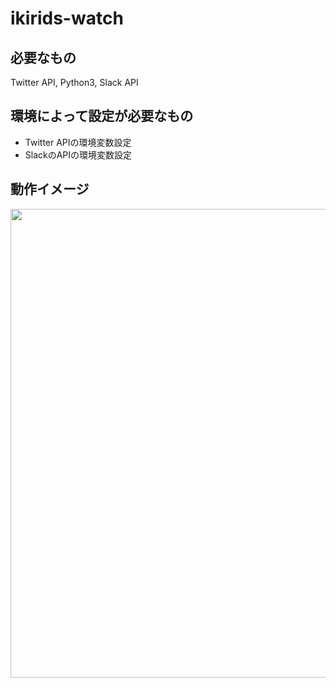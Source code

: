 # ikirids-watch

## 必要なもの
Twitter API, Python3, Slack API

## 環境によって設定が必要なもの
- Twitter APIの環境変数設定
- SlackのAPIの環境変数設定

## 動作イメージ
<div align="center">
  <img width="750px" src="https://user-images.githubusercontent.com/4949982/41266481-fa5797e6-6e31-11e8-8f69-526b78053f7d.png"> 
</div>
